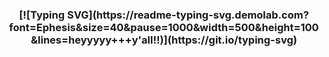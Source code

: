 <h3 align="center">
[![Typing SVG](https://readme-typing-svg.demolab.com?font=Ephesis&size=40&pause=1000&width=500&height=100&lines=heyyyyy+++y'all!!)](https://git.io/typing-svg)
</h3>

